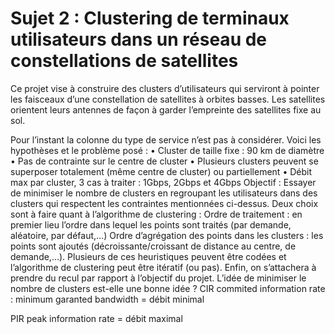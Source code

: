 # Sujet 2 : Clustering de terminaux utilisateurs dans un réseau de constellations de satellites
Ce projet vise à construire des clusters d’utilisateurs qui serviront à pointer les faisceaux d’une constellation de satellites à orbites basses. Les satellites orientent leurs antennes de façon à garder l’empreinte des satellites fixe au sol.

Pour l’instant la colonne du type de service n’est pas à considérer.
Voici les hypothèses et le problème posé :
    • Cluster de taille fixe : 90 km de diamètre
    • Pas de contrainte sur le centre de cluster
    • Plusieurs clusters peuvent se superposer totalement (même centre de cluster) ou partiellement
    • Débit max par cluster, 3 cas à traiter : 1Gbps, 2Gbps et 4Gbps
Objectif : Essayer de minimiser le nombre de clusters en regroupant les utilisateurs dans des clusters qui respectent les contraintes mentionnées ci-dessus.
Deux choix sont à faire quant à l’algorithme de clustering : 
Ordre de traitement : en premier lieu l’ordre dans lequel les points sont traités (par demande, aléatoire, par défaut,…)
Ordre d’agrégation des points dans les clusters : les points sont ajoutés (décroissante/croissant de distance au centre, de demande,…).
Plusieurs de ces heuristiques peuvent être codées et l’algorithme de clustering peut être itératif (ou pas).
Enfin, on s’attachera à prendre du recul par rapport à l’objectif du projet. L’idée de minimiser le nombre de clusters est-elle une bonne idée ?
CIR commited information rate : minimum garanted bandwidth = débit minimal

PIR peak information rate = débit maximal
